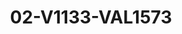 ---
title: 02-V1133-VAL1573
image: 02-V1133-VAL1573.jpg
brand: valentini-couture
layout: vestito
---